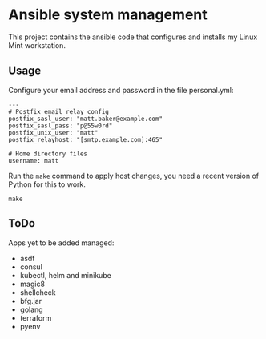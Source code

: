 Ansible system management
=========================

This project contains the ansible code that configures and installs my Linux Mint workstation.

Usage
-----

Configure your email address and password in the file personal.yml:

    ---
    # Postfix email relay config
    postfix_sasl_user: "matt.baker@example.com"
    postfix_sasl_pass: "p@55w0rd"
    postfix_unix_user: "matt"
    postfix_relayhost: "[smtp.example.com]:465"

    # Home directory files
    username: matt

Run the `make` command to apply host changes, you need a recent version of Python for this to work.

    make

ToDo
----

Apps yet to be added managed:

* asdf
* consul
* kubectl, helm and minikube
* magic8
* shellcheck
* bfg.jar
* golang
* terraform
* pyenv